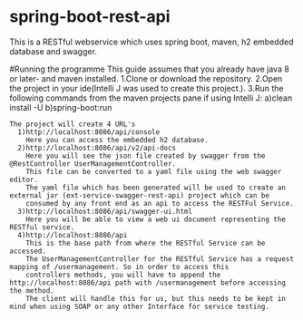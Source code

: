# spring-boot-rest-api

This is a RESTful webservice which uses spring boot, maven, h2 embedded database and swagger.

#Running the programme
This guide assumes that you already have java 8 or later- and maven installed.
  1.Clone or download the repository.
  2.Open the project in your ide(Intelli J was used to create this project.).
  3.Run the following commands from the maven projects pane if using Intelli J:
    a)clean install -U
    b)spring-boot:run
    
    The project will create 4 URL's
      1)http://localhost:8086/api/console
        Here you can access the embedded h2 database.
      2)http://localhost:8086/api/v2/api-docs
        Here you will see the json file created by swagger from the @RestController UserManagementController.
        This file can be converted to a yaml file using the web swagger editor.
        The yaml file which has been generated will be used to create an external jar (ext-service-swagger-rest-api) project which can be
        consumed by any front end as an api to access the RESTFul Service.
      3)http://localhost:8086/api/swagger-ui.html
        Here you will be able to view a web ui document representing the RESTful service.
      4)http://localhost:8086/api
        This is the base path from where the RESTful Service can be accessed.
        The UserManagementController for the RESTful Service has a request mapping of /usermanagement. So in order to access this
        controllers methods, you will have to append the http://localhost:8086/api path with /usermanagement before accessing the method.
        The client will handle this for us, but this needs to be kept in mind when using SOAP or any other Interface for service testing.
